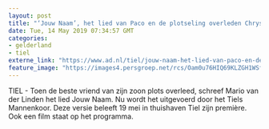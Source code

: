 ```yaml
---
layout: post
title: "‘Jouw Naam’, het lied van Paco en de plotseling overleden Chrys, is uitgevlogen"
date: Tue, 14 May 2019 07:34:57 GMT
categories: 
- gelderland 
- tiel 
externe_link: "https://www.ad.nl/tiel/jouw-naam-het-lied-van-paco-en-de-plotseling-overleden-chrys-is-uitgevlogen~aa2c68f9/"
feature_image: "https://images4.persgroep.net/rcs/Oam0u76HIQ69KLZGH1WSfupXbm0/diocontent/147724369/_fitwidth/400/?appId=21791a8992982cd8da851550a453bd7f&quality=0.7"
---
```


TIEL - Toen de beste vriend van zijn zoon plots overleed, schreef Mario van der Linden het lied Jouw Naam. Nu wordt het uitgevoerd door het Tiels Mannenkoor. Deze versie beleeft 19 mei in thuishaven Tiel zijn première. Ook een film staat op het programma.
